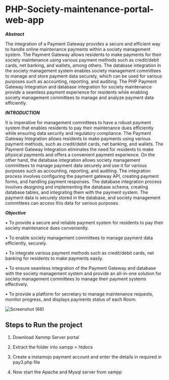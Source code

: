 # PHP-Society-maintenance-portal-web-app

***Abstract***

The integration of a Payment Gateway provides a secure and efficient way to handle online maintenance payments within a society management system. The Payment Gateway allows residents to make payments for their society maintenance using various payment methods such as credit/debit cards, net banking, and wallets, among others. The database integration in the society management system enables society management committees to manage and store payment data securely, which can be used for various purposes such as accounting, reporting, and auditing.
The PHP Payment Gateway Integration and database integration for society maintenance provide a seamless payment experience for residents while enabling society management committees to manage and analyze payment data efficiently.

***INTRODUCTION***

It is imperative for management committees to have a robust payment system that enables residents to pay their maintenance dues efficiently while ensuring data security and regulatory compliance.
The Payment Gateway Integration allows residents to make payments using various payment methods, such as credit/debit cards, net banking, and wallets. The Payment Gateway Integration eliminates the need for residents to make physical payments and offers a convenient payment experience. On the other hand, the database integration allows society management committees to manage payment data securely and use it for various purposes such as accounting, reporting, and auditing.
The integration process involves configuring the payment gateway API, creating payment forms, and handling payment responses. The database integration process involves designing and implementing the database schema, creating database tables, and integrating them with the payment system. The payment data is securely stored in the database, and society management committees can access this data for various purposes.

***Objective***

•	To provide a secure and reliable payment system for residents to pay their society maintenance dues conveniently.
 
•	To enable society management committees to manage payment data efficiently, securely.
 
•	To integrate various payment methods such as credit/debit cards, net banking for residents to make payments easily.
 
•	To ensure seamless integration of the Payment Gateway and database with the society management system and provide an all-in-one solution for society management committees to manage their payment systems effectively.

•	To provide a platform for secretary to manage maintenance requests, monitor progress, and displays payments status of each Room.


![Screenshot (66)](https://user-images.githubusercontent.com/54437743/228023411-138e6e73-d5a6-4ac6-9c61-68c9e384e096.png)

## Steps to Run the project

1. Download Xammp Server portal

2. Extract the folder into xampp > htdocs 

3. Create a instamojo payment account and enter the details in required in pay3.php file

3. Now start the Apache and Mysql server from xampp 



